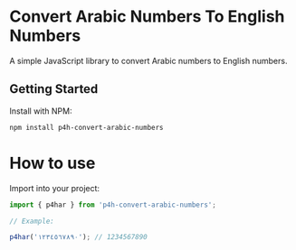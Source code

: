 # Convert Arabic Numbers To English Numbers

A simple JavaScript library to convert Arabic numbers to English numbers.

## Getting Started

Install with NPM:
<pre><code>npm install p4h-convert-arabic-numbers</code></pre>

# How to use

Import into your project:
```js
import { p4har } from 'p4h-convert-arabic-numbers';

// Example:

p4har('١٢٣٤٥٦٧٨٩٠'); // 1234567890
```
